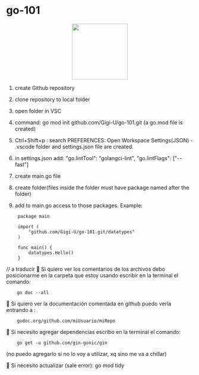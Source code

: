 # go-101 
<p align="center">
  <img src="https://github.com/Gigi-U/go-101/assets/87839629/d1829224-e19c-4a6c-875b-5ec39c6de812" width="150">
</p>

1) create Github repository
2) clone repository to local folder
3) open folder in VSC
4) command: go mod init github.com/Gigi-U/go-101.git (a go.mod file is created)
5) Ctrl+Shift+p : search PREFERENCES: Open Workspace Settings(JSON) - .vscode folder and settings.json file are created.
6) in settings.json add: 
            "go.lintTool": "golangci-lint",
            "go.lintFlags": ["--fast"]
7) create main.go file
8) create folder(files inside the folder must have package named after the folder)
8) add to main.go access to  those packages. Example:

        package main

        import (
            "github.com/Gigi-U/go-101.git/datatypes"
        )

        func main() {
            datatypes.Hello()
        }      

// a traducir
🤖 Si quiero ver los comentarios de los archivos debo posicionarme en la carpeta que estoy usando escribir en la terminal el comando: 
		
  		go doc --all
	
🤖 Si quiero ver la  documentación comentada en github puedo verla entrando a :
		
  		godoc.org/github.com/miUsuario/miRepo
	
🤖 Si necesito agregar dependencias escribo en la terminal el comando: 
		
  		go get -u github.com/gin-gonic/gin
  
(no puedo agregarlo si no lo voy a utilizar, xq sino me va a chillar)

🤖 Si necesito actualizar (sale error): go mod tidy
